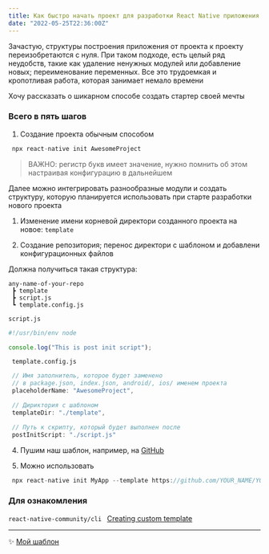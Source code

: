 ```yaml
---
title: Как быстро начать проект для разработки React Native приложения
date: "2022-05-25T22:36:00Z"
---
```


Зачастую, структуры построения приложения от проекта к проекту переизобретаются с нуля. При таком подходе, есть целый ряд неудобств, такие как удаление ненужных модулей или добавление новых; переименование переменных. Все это трудоемкая и кропотливая работа, которая занимает немало времени

Хочу рассказать о шикарном способе создать стартер своей мечты

### Всего в пять шагов

1.  Создание проекта обычным способом
```js
 npx react-native init AwesomeProject
```
> ВАЖНО: регистр букв имеет значение, нужно помнить об этом настраивая конфигурацию в дальнейшем

Далее можно интегрировать разнообразные модули и создать структуру, которую планируется использовать при старте разработки нового проекта

1. Изменение имени корневой директори созданного проекта на новое:  `template`

2. Создание репозитория; перенос директори с шаблоном и добавлени конфигурационных файлов

Должна получиться такая структура:

```tree
any-name-of-your-repo
 ┣ template
 ┣ script.js
 ┗ template.config.js
```

`script.js`
```js
#!/usr/bin/env node

console.log("This is post init script");
```

` template.config.js`
```js
 // Имя заполнитель, которое будет заменено
 // в package.json, index.json, android/, ios/ именем проекта
 placeholderName: "AwesomeProject",

 // Дириктория с шаблоном
 templateDir: "./template",

 // Путь к скрипту, который будет выполнен после
 postInitScript: "./script.js"
```

4. Пушим наш шаблон, например, на [GitHub](https://github.com)

5. Можно использовать 
```js 
 npx react-native init MyApp --template https://github.com/YOUR_NAME/YOUR_REPO_NAME
```

### Для ознакомления
`react-native-community/cli ` [Creating custom template](https://github.com/react-native-community/cli/blob/master/docs/init.md#creating-custom-templatehttps://github.com/react-native-community/cli/blob/master/docs/init.md#creating-custom-template)

___

✨ [Мой шаблон](https://github.com/sergeiivanow/react-native-fsd-templete#-react-native-feature-sliced-design-template)